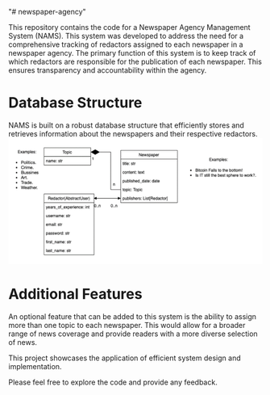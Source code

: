 "# newspaper-agency" 

This repository contains the code for a Newspaper Agency Management System (NAMS). This system was developed to address the need for a comprehensive tracking of redactors assigned to each newspaper in a newspaper agency.
The primary function of this system is to keep track of which redactors are responsible for the publication of each newspaper. This ensures transparency and accountability within the agency.
# Database Structure
NAMS is built on a robust database structure that efficiently stores and retrieves information about the newspapers and their respective redactors. 
![img_2.png](img_2.png)

# Additional Features
An optional feature that can be added to this system is the ability to assign more than one topic to each newspaper. This would allow for a broader range of news coverage and provide readers with a more diverse selection of news.

This project showcases the application of efficient system design and implementation.

Please feel free to explore the code and provide any feedback. 
